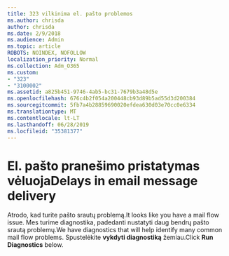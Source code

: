 ```yaml
---
title: 323 vilkinima el. pašto problemos
ms.author: chrisda
author: chrisda
ms.date: 2/9/2018
ms.audience: Admin
ms.topic: article
ROBOTS: NOINDEX, NOFOLLOW
localization_priority: Normal
ms.collection: Adm_O365
ms.custom:
- "323"
- "3100002"
ms.assetid: a825b451-9746-4ab5-bc31-7679b3a48d5e
ms.openlocfilehash: 676c4b2f054a200448cb93d89b5ad55d3d200384
ms.sourcegitcommit: 5fb7a4b28859690020efdea630d03e70cc0e6334
ms.translationtype: MT
ms.contentlocale: lt-LT
ms.lasthandoff: 06/28/2019
ms.locfileid: "35381377"
---
```

# <a name="delays-in-email-message-delivery"></a><span data-ttu-id="3d19d-102">El. pašto pranešimo pristatymas vėluoja</span><span class="sxs-lookup"><span data-stu-id="3d19d-102">Delays in email message delivery</span></span>

<span data-ttu-id="3d19d-103">Atrodo, kad turite pašto srautų problemą.</span><span class="sxs-lookup"><span data-stu-id="3d19d-103">It looks like you have a mail flow issue.</span></span> <span data-ttu-id="3d19d-104">Mes turime diagnostika, padedanti nustatyti daug bendrų pašto srautą problemų.</span><span class="sxs-lookup"><span data-stu-id="3d19d-104">We have diagnostics that will help identify many common mail flow problems.</span></span> <span data-ttu-id="3d19d-105">Spustelėkite **vykdyti diagnostiką** žemiau.</span><span class="sxs-lookup"><span data-stu-id="3d19d-105">Click **Run Diagnostics** below.</span></span>
